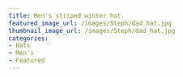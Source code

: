 ```yaml
---
title: Men's striped winter hat.
featured_image_url: /images/Steph/dad_hat.jpg
thumbnail_image_url: /images/Steph/dad_hat.jpg
categories: 
- Hats
- Men's
- Featured
---
```



